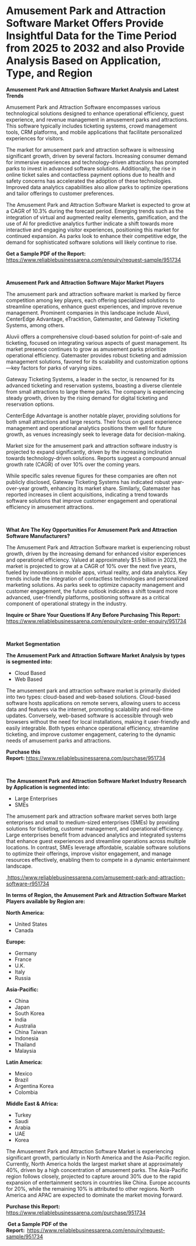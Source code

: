 <p><h1>Amusement Park and Attraction Software Market Offers Provide Insightful Data for the Time Period from 2025 to 2032 and also Provide Analysis Based on Application, Type, and Region</h1></p><p><strong>Amusement Park and Attraction Software Market Analysis and Latest Trends</strong></p>
<p><p>Amusement Park and Attraction Software encompasses various technological solutions designed to enhance operational efficiency, guest experience, and revenue management in amusement parks and attractions. This software typically includes ticketing systems, crowd management tools, CRM platforms, and mobile applications that facilitate personalized experiences for visitors.</p><p>The market for amusement park and attraction software is witnessing significant growth, driven by several factors. Increasing consumer demand for immersive experiences and technology-driven attractions has prompted parks to invest in advanced software solutions. Additionally, the rise in online ticket sales and contactless payment options due to health and safety concerns has accelerated the adoption of these technologies. Improved data analytics capabilities also allow parks to optimize operations and tailor offerings to customer preferences.</p><p>The Amusement Park and Attraction Software Market is expected to grow at a CAGR of 10.3% during the forecast period. Emerging trends such as the integration of virtual and augmented reality elements, gamification, and the use of AI for predictive analytics further indicate a shift towards more interactive and engaging visitor experiences, positioning this market for continued expansion. As parks look to enhance their competitive edge, the demand for sophisticated software solutions will likely continue to rise.</p></p>
<p><strong>Get a Sample PDF of the Report:&nbsp;</strong> <a href="https://www.reliablebusinessarena.com/enquiry/request-sample/951734?utm_campaign=2563&utm_medium=2&utm_source=Github&utm_content=ia&utm_term=17042025&utm_id=amusement-park-and-attraction-software">https://www.reliablebusinessarena.com/enquiry/request-sample/951734</a></p>
<p>&nbsp;</p>
<p><strong>Amusement Park and Attraction Software Major Market Players</strong></p>
<p><p>The amusement park and attraction software market is marked by fierce competition among key players, each offering specialized solutions to streamline operations, enhance guest experiences, and improve revenue management. Prominent companies in this landscape include Aluvii, CenterEdge Advantage, eTracktion, Gatemaster, and Gateway Ticketing Systems, among others.</p><p>Aluvii offers a comprehensive cloud-based solution for point-of-sale and ticketing, focused on integrating various aspects of guest management. Its market presence continues to grow as amusement parks prioritize operational efficiency. Gatemaster provides robust ticketing and admission management solutions, favored for its scalability and customization options—key factors for parks of varying sizes.</p><p>Gateway Ticketing Systems, a leader in the sector, is renowned for its advanced ticketing and reservation systems, boasting a diverse clientele from small attractions to large theme parks. The company is experiencing steady growth, driven by the rising demand for digital ticketing and reservation options.</p><p>CenterEdge Advantage is another notable player, providing solutions for both small attractions and large resorts. Their focus on guest experience management and operational analytics positions them well for future growth, as venues increasingly seek to leverage data for decision-making.</p><p>Market size for the amusement park and attraction software industry is projected to expand significantly, driven by the increasing inclination towards technology-driven solutions. Reports suggest a compound annual growth rate (CAGR) of over 10% over the coming years.</p><p>While specific sales revenue figures for these companies are often not publicly disclosed, Gateway Ticketing Systems has indicated robust year-over-year growth, enhancing its market share. Similarly, Gatemaster has reported increases in client acquisitions, indicating a trend towards software solutions that improve customer engagement and operational efficiency in amusement attractions.</p></p>
<p>&nbsp;</p>
<p><strong>What Are The Key Opportunities For Amusement Park and Attraction Software Manufacturers?</strong></p>
<p><p>The Amusement Park and Attraction Software market is experiencing robust growth, driven by the increasing demand for enhanced visitor experiences and operational efficiency. Valued at approximately $1.5 billion in 2023, the market is projected to grow at a CAGR of 10% over the next five years, fueled by innovations in mobile apps, virtual reality, and data analytics. Key trends include the integration of contactless technologies and personalized marketing solutions. As parks seek to optimize capacity management and customer engagement, the future outlook indicates a shift toward more advanced, user-friendly platforms, positioning software as a critical component of operational strategy in the industry.</p></p>
<p><strong>Inquire or Share Your Questions If Any Before Purchasing This Report:</strong> <a href="https://www.reliablebusinessarena.com/enquiry/pre-order-enquiry/951734?utm_campaign=2563&utm_medium=2&utm_source=Github&utm_content=ia&utm_term=17042025&utm_id=amusement-park-and-attraction-software">https://www.reliablebusinessarena.com/enquiry/pre-order-enquiry/951734</a></p>
<p>&nbsp;</p>
<p><strong>Market Segmentation</strong></p>
<p><strong>The Amusement Park and Attraction Software Market Analysis by types is segmented into:</strong></p>
<p><ul><li>Cloud Based</li><li>Web Based</li></ul></p>
<p><p>The amusement park and attraction software market is primarily divided into two types: cloud-based and web-based solutions. Cloud-based software hosts applications on remote servers, allowing users to access data and features via the internet, promoting scalability and real-time updates. Conversely, web-based software is accessible through web browsers without the need for local installations, making it user-friendly and easily integrable. Both types enhance operational efficiency, streamline ticketing, and improve customer engagement, catering to the dynamic needs of amusement parks and attractions.</p></p>
<p><strong>Purchase this Report:&nbsp;</strong><a href="https://www.reliablebusinessarena.com/purchase/951734?utm_campaign=2563&utm_medium=2&utm_source=Github&utm_content=ia&utm_term=17042025&utm_id=amusement-park-and-attraction-software">https://www.reliablebusinessarena.com/purchase/951734</a></p>
<p>&nbsp;</p>
<p><strong>The Amusement Park and Attraction Software Market Industry Research by Application is segmented into:</strong></p>
<p><ul><li>Large Enterprises</li><li>SMEs</li></ul></p>
<p><p>The amusement park and attraction software market serves both large enterprises and small to medium-sized enterprises (SMEs) by providing solutions for ticketing, customer management, and operational efficiency. Large enterprises benefit from advanced analytics and integrated systems that enhance guest experiences and streamline operations across multiple locations. In contrast, SMEs leverage affordable, scalable software solutions to optimize their offerings, improve visitor engagement, and manage resources effectively, enabling them to compete in a dynamic entertainment landscape.</p></p>
<p><a href="https://www.reliablebusinessarena.com/amusement-park-and-attraction-software-r951734?utm_campaign=2563&utm_medium=2&utm_source=Github&utm_content=ia&utm_term=17042025&utm_id=amusement-park-and-attraction-software">&nbsp;https://www.reliablebusinessarena.com/amusement-park-and-attraction-software-r951734</a></p>
<p><strong>In terms of Region, the Amusement Park and Attraction Software Market Players available by Region are:</strong></p>
<p>
    <p> <strong> North America: </strong>
        <ul>
            <li>United States</li>
            <li>Canada</li>
        </ul>
        </p> 
    <p> <strong> Europe: </strong>
        <ul>
            <li>Germany</li>
            <li>France</li>
            <li>U.K.</li>
            <li>Italy</li>
            <li>Russia</li>
        </ul>
        </p> 
    <p> <strong> Asia-Pacific: </strong>
        <ul>
            <li>China</li>
            <li>Japan</li>
            <li>South Korea</li>
            <li>India</li>
            <li>Australia</li>
            <li>China Taiwan</li>
            <li>Indonesia</li>
            <li>Thailand</li>
            <li>Malaysia</li>
        </ul>
        </p> 
    <p> <strong> Latin America: </strong>
        <ul>
            <li>Mexico</li>
            <li>Brazil</li>
            <li>Argentina Korea</li>
            <li>Colombia</li>
        </ul>
        </p> 
    <p> <strong> Middle East & Africa: </strong>
        <ul>
            <li>Turkey</li>
            <li>Saudi</li>
            <li>Arabia</li>
            <li>UAE</li>
            <li>Korea</li>
        </ul>
    </p>
    </p>
<p><p>The Amusement Park and Attraction Software Market is experiencing significant growth, particularly in North America and the Asia-Pacific region. Currently, North America holds the largest market share at approximately 40%, driven by a high concentration of amusement parks. The Asia-Pacific region follows closely, projected to capture around 30% due to the rapid expansion of entertainment sectors in countries like China. Europe accounts for 20%, while the remaining 10% is attributed to other regions. North America and APAC are expected to dominate the market moving forward.</p></p>
<p><strong>Purchase this Report: </strong><a href="https://www.reliablebusinessarena.com/purchase/951734?utm_campaign=2563&utm_medium=2&utm_source=Github&utm_content=ia&utm_term=17042025&utm_id=amusement-park-and-attraction-software">https://www.reliablebusinessarena.com/purchase/951734</a></p>
<p>&nbsp;<strong>Get a Sample PDF of the Report:&nbsp;&nbsp;</strong><a href="https://www.reliablebusinessarena.com/enquiry/request-sample/951734?utm_campaign=2563&utm_medium=2&utm_source=Github&utm_content=ia&utm_term=17042025&utm_id=amusement-park-and-attraction-software">https://www.reliablebusinessarena.com/enquiry/request-sample/951734</a></p>
<p><strong></strong></p>
<p><p></p><p></p><p></p></p>